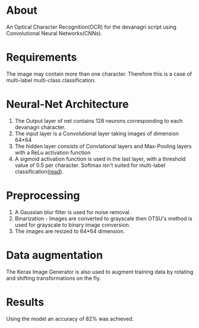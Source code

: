 # About
An Optical Character Recognition(OCR) for the devanagri script
using Convolutional Neural Networks(CNNs).

# Requirements
The image may contain more than one character. 
Therefore this is a case of multi-label multi-class classification.

# Neural-Net Architecture
1) The Output layer of net contains 128 neurons corresponding to each
devanagri character.
2) The input layer is a Convolutional layer taking images of dimension
64*64
3) The hidden layer consists of Convlational layers and Max-Pooling layers with
a ReLu activation function
4) A sigmoid activation function is used in the last layer, with a threshold value of 0.5 per character. Softmax isn't
suited for multi-label classification([read](https://stackoverflow.com/questions/44164749/how-does-keras-handle-multilabel-classification)).

# Preprocessing
1) A Gaussian blur filter is used for noise removal.
2) Binarization - Images are converted to grayscale then OTSU's method is 
used for grayscale to binary image conversion.
3) The images are resized to 64*64 dimension.

# Data augmentation
The Keras Image Generator is also used to augment training data by rotating
and shifting transformations on the fly.

# Results
Using the model an accuracy of 82% was achieved.
